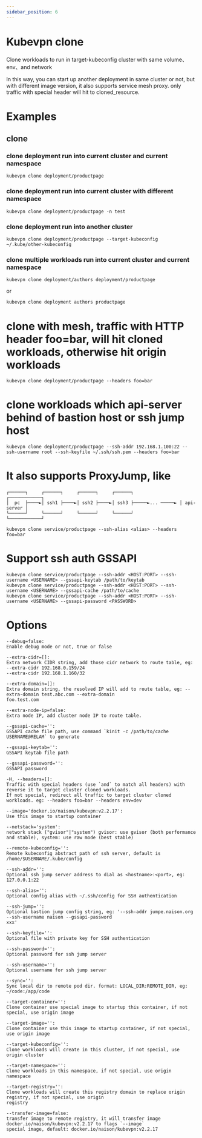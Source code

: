 ```yaml
---
sidebar_position: 6
---
```


# Kubevpn clone

Clone workloads to run in target-kubeconfig cluster with same volume、env、and network

In this way, you can start up another deployment in same cluster or not, but with different image version, it also
supports service mesh proxy. only traffic with special header will hit to cloned_resource.

# Examples

## clone

### clone deployment run into current cluster and current namespace

```shell
kubevpn clone deployment/productpage
```

### clone deployment run into current cluster with different namespace

```shell
kubevpn clone deployment/productpage -n test
```

### clone deployment run into another cluster

```shell
kubevpn clone deployment/productpage --target-kubeconfig ~/.kube/other-kubeconfig
```

### clone multiple workloads run into current cluster and current namespace

```shell
kubevpn clone deployment/authors deployment/productpage
```

or

```shell
kubevpn clone deployment authors productpage
```

# clone with mesh, traffic with HTTP header foo=bar, will hit cloned workloads, otherwise hit origin workloads

```shell
kubevpn clone deployment/productpage --headers foo=bar
```

# clone workloads which api-server behind of bastion host or ssh jump host

```shell
kubevpn clone deployment/productpage --ssh-addr 192.168.1.100:22 --ssh-username root --ssh-keyfile ~/.ssh/ssh.pem --headers foo=bar
```

# It also supports ProxyJump, like

```text
┌──────┐     ┌──────┐     ┌──────┐     ┌──────┐                 ┌────────────┐
│  pc  ├────►│ ssh1 ├────►│ ssh2 ├────►│ ssh3 ├─────►... ─────► │ api-server │
└──────┘     └──────┘     └──────┘     └──────┘                 └────────────┘
```

```shell
kubevpn clone service/productpage --ssh-alias <alias> --headers foo=bar
```

# Support ssh auth GSSAPI

```shell
kubevpn clone service/productpage --ssh-addr <HOST:PORT> --ssh-username <USERNAME> --gssapi-keytab /path/to/keytab
kubevpn clone service/productpage --ssh-addr <HOST:PORT> --ssh-username <USERNAME> --gssapi-cache /path/to/cache
kubevpn clone service/productpage --ssh-addr <HOST:PORT> --ssh-username <USERNAME> --gssapi-password <PASSWORD>
```

# Options

```text
--debug=false:
Enable debug mode or not, true or false

--extra-cidr=[]:
Extra network CIDR string, add those cidr network to route table, eg: --extra-cidr 192.168.0.159/24
--extra-cidr 192.168.1.160/32

--extra-domain=[]:
Extra domain string, the resolved IP will add to route table, eg: --extra-domain test.abc.com --extra-domain
foo.test.com

--extra-node-ip=false:
Extra node IP, add cluster node IP to route table.

--gssapi-cache='':
GSSAPI cache file path, use command `kinit -c /path/to/cache USERNAME@RELAM` to generate

--gssapi-keytab='':
GSSAPI keytab file path

--gssapi-password='':
GSSAPI password

-H, --headers=[]:
Traffic with special headers (use `and` to match all headers) with reverse it to target cluster cloned workloads.
If not special, redirect all traffic to target cluster cloned workloads. eg: --headers foo=bar --headers env=dev

--image='docker.io/naison/kubevpn:v2.2.17':
Use this image to startup container

--netstack='system':
network stack ("gvisor"|"system") gvisor: use gvisor (both performance and stable), system: use raw mode (best stable)

--remote-kubeconfig='':
Remote kubeconfig abstract path of ssh server, default is /home/$USERNAME/.kube/config

--ssh-addr='':
Optional ssh jump server address to dial as <hostname>:<port>, eg: 127.0.0.1:22

--ssh-alias='':
Optional config alias with ~/.ssh/config for SSH authentication

--ssh-jump='':
Optional bastion jump config string, eg: '--ssh-addr jumpe.naison.org --ssh-username naison --gssapi-password
xxx'

--ssh-keyfile='':
Optional file with private key for SSH authentication

--ssh-password='':
Optional password for ssh jump server

--ssh-username='':
Optional username for ssh jump server

--sync='':
Sync local dir to remote pod dir. format: LOCAL_DIR:REMOTE_DIR, eg: ~/code:/app/code

--target-container='':
Clone container use special image to startup this container, if not special, use origin image

--target-image='':
Clone container use this image to startup container, if not special, use origin image

--target-kubeconfig='':
Clone workloads will create in this cluster, if not special, use origin cluster

--target-namespace='':
Clone workloads in this namespace, if not special, use origin namespace

--target-registry='':
Clone workloads will create this registry domain to replace origin registry, if not special, use origin
registry

--transfer-image=false:
transfer image to remote registry, it will transfer image docker.io/naison/kubevpn:v2.2.17 to flags `--image`
special image, default: docker.io/naison/kubevpn:v2.2.17
```